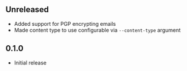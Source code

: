 Unreleased
----------
- Added support for PGP encrypting emails
- Made content type to use configurable via `--content-type` argument


0.1.0
-----
- Initial release
